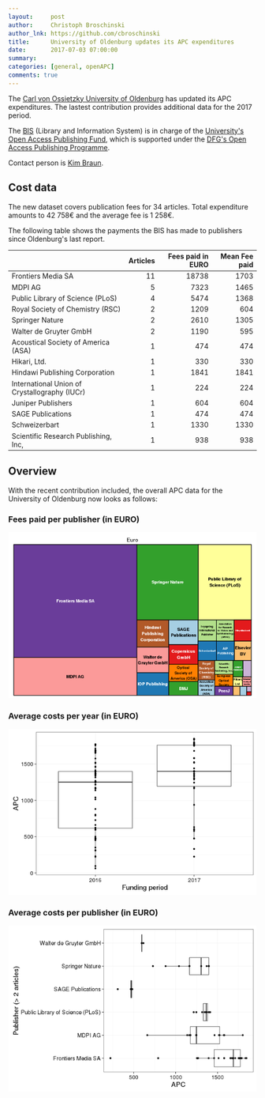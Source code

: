 ```yaml
---
layout:     post
author:     Christoph Broschinski
author_lnk: https://github.com/cbroschinski
title:      University of Oldenburg updates its APC expenditures
date:       2017-07-03 07:00:00
summary:    
categories: [general, openAPC]
comments: true
---
```





The [Carl von Ossietzky University of Oldenburg](https://www.uni-oldenburg.de/en/) has updated its APC expenditures. The lastest contribution provides additional data for the 2017 period.

The [BIS](http://www.bis.uni-oldenburg.de/en/bishome/) (Library and Information System) is in charge of the [University's Open Access Publishing Fund](http://www.bis.uni-oldenburg.de/en/teachingresearchingpublishing/publishing/openaccesspublishing/open-access-publication-fund/), which is supported under the [DFG's Open Access Publishing Programme](http://www.dfg.de/en/research_funding/programmes/infrastructure/lis/funding_opportunities/open_access/).

Contact person is [Kim Braun](mailto:kim.braun@uni-oldenburg.de).

## Cost data



The new dataset covers publication fees for 34 articles. Total expenditure amounts to 42 758€ and the average fee is 1 258€.

The following table shows the payments the BIS has made to publishers since Oldenburg's last report.


|                                              | Articles| Fees paid in EURO| Mean Fee paid|
|:---------------------------------------------|--------:|-----------------:|-------------:|
|Frontiers Media SA                            |       11|             18738|          1703|
|MDPI AG                                       |        5|              7323|          1465|
|Public Library of Science (PLoS)              |        4|              5474|          1368|
|Royal Society of Chemistry (RSC)              |        2|              1209|           604|
|Springer Nature                               |        2|              2610|          1305|
|Walter de Gruyter GmbH                        |        2|              1190|           595|
|Acoustical Society of America (ASA)           |        1|               474|           474|
|Hikari, Ltd.                                  |        1|               330|           330|
|Hindawi Publishing Corporation                |        1|              1841|          1841|
|International Union of Crystallography (IUCr) |        1|               224|           224|
|Juniper Publishers                            |        1|               604|           604|
|SAGE Publications                             |        1|               474|           474|
|Schweizerbart                                 |        1|              1330|          1330|
|Scientific Research Publishing, Inc,          |        1|               938|           938|

## Overview

With the recent contribution included, the overall APC data for the University of Oldenburg now looks as follows:

### Fees paid per publisher (in EURO)

![plot of chunk tree_oldenburg_2017_07_03_full](/figure/tree_oldenburg_2017_07_03_full-1.png)

###  Average costs per year (in EURO)

![plot of chunk box_oldenburg_2017_07_03_year_full](/figure/box_oldenburg_2017_07_03_year_full-1.png)

###  Average costs per publisher (in EURO)

![plot of chunk box_oldenburg_2017_07_03_publisher_full](/figure/box_oldenburg_2017_07_03_publisher_full-1.png)
